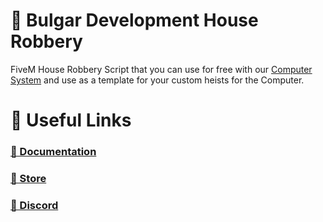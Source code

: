# 👻 Bulgar Development House Robbery
FiveM House Robbery Script that you can use for free with our [Computer System](https://store.bulgar.dev/package/6271545) and use as a template for your custom heists for the Computer.

# 🔗 Useful Links
### [📖 Documentation](https://docs.bulgar.dev/)
### [🏪 Store](https://store.bulgar.dev/)
### [💬 Discord](https://discord.gg/bulgarog)
